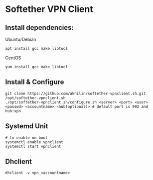 # Softether VPN Client
## Install dependencies:
Ubuntu/Debian
```
apt install gcc make libtool
```
CentOS
```
yum install gcc make libtool
```
## Install & Configure
```
git clone https://github.com/akhilin/softether-vpnclient.sh.git /opt/softether-vpnclient.sh
./opt/softether-vpnclient.sh/configure.sh <server> <port> <user> <passwd> <accountname> <hub(optional)> # default port is 992 and hub:vpn
```
## Systemd Unit
```
# to enable on boot
systemctl enable vpnclient
systemctl start vpnclient
```
## Dhclient
```
dhclient -v vpn_<accountname>
```
